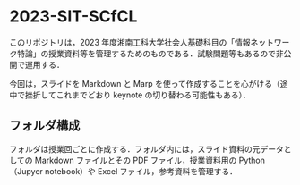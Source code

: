 # 2023-SIT-SCfCL

このリポジトリは，2023 年度湘南工科大学社会人基礎科目の「情報ネットワーク特論」の授業資料等を管理するためのものである．試験問題等もあるので非公開で運用する．

今回は，スライドを Markdown と Marp を使って作成することを心がける（途中で挫折してこれまでどおり keynote の切り替わる可能性もある）．

## フォルダ構成

フォルダは授業回ごとに作成する．フォルダ内には，スライド資料の元データとしての Markdown ファイルとその PDF ファイル，授業資料用の Python（Jupyer notebook）や Excel ファイル，参考資料を管理する．
